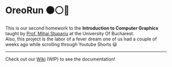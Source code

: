 # OreoRun ⚫⚪🥛

This is our second homework to the **Introduction to Computer Graphics** taught by [Prof. Mihai Stupariu](https://scholar.google.ro/citations?user=0IJXwO4AAAAJ&hl=en) at the University Of Bucharest. <br>
Also, this project is the labor of a fever dream one of us had a couple of weeks ago while scrolling through Youtube Shorts 😃 <br>

---

Check out our [Wiki](https://github.com/PlatDrake2875/OpenGL_Tema2/wiki) (WIP) to see the documentation!
